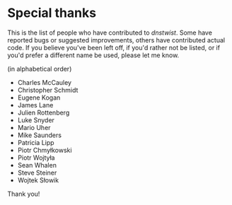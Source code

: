 Special thanks
==============

This is the list of people who have contributed to *dnstwist*. Some have
reported bugs or suggested improvements, others have contributed actual code.
If you believe you've been left off, if you'd rather not be listed, or if
you'd prefer a different name be used, please let me know.

(in alphabetical order)

- Charles McCauley
- Christopher Schmidt
- Eugene Kogan
- James Lane
- Julien Rottenberg
- Luke Snyder
- Mario Uher
- Mike Saunders
- Patricia Lipp
- Piotr Chmyłkowski
- Piotr Wojtyła
- Sean Whalen
- Steve Steiner
- Wojtek Słowik

Thank you!
